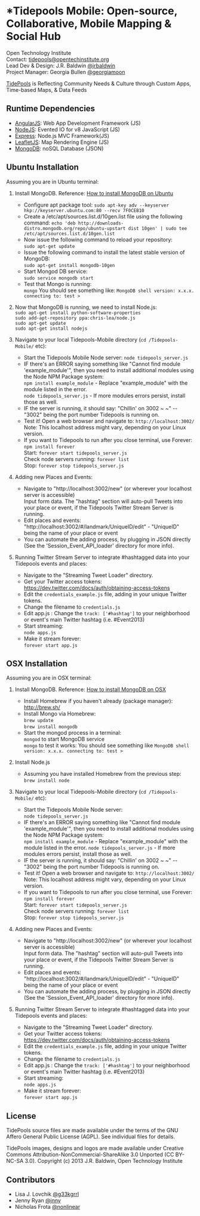 *Tidepools Mobile: Open-source, Collaborative, Mobile Mapping & Social Hub
================

Open Technology Institute <br />
Contact: <tidepools@opentechinstitute.org> <br />
Lead Dev & Design: J.R. Baldwin [@jrbaldwin](https://github.com/jrbaldwin "@jrbaldwin") <br />
Project Manager: Georgia Bullen [@georgiamoon](https://github.com/georgiamoon "@georgiamoon") <br />

[TidePools](http://www.tidepools.co "Tidepools") is Reflecting Community Needs & Culture through Custom Apps, Time-based Maps, & Data Feeds

Runtime Dependencies
--------------------

* [AngularJS](http://angularjs.org/ "AngularJS"): Web App Development Framework (JS)
* [NodeJS](http://nodejs.org/ "NodeJS"): Evented IO for v8 JavaScript (JS)
* [Express](http://expressjs.com "ExpressJS"): Node.js MVC Framework(JS)
* [LeafletJS](http://leafletjs.com/ "LeafletJS"): Map Rendering Engine (JS)
* [MongoDB](http://www.mongodb.org/ "MongoDB"): noSQL Database (JSON)

Ubuntu Installation
-------------------
Assuming you are in Ubuntu terminal:

1. Install MongoDB. Reference: [How to install MongoDB on Ubuntu](http://docs.mongodb.org/manual/tutorial/install-mongodb-on-ubuntu/)
   * Configure apt package tool: `sudo apt-key adv --keyserver hkp://keyserver.ubuntu.com:80 --recv 7F0CEB10`
   * Create a /etc/apt/sources.list.d/10gen.list file using the following command: 
     `echo 'deb http://downloads-distro.mongodb.org/repo/ubuntu-upstart dist 10gen' | sudo tee /etc/apt/sources.list.d/10gen.list`
   * Now issue the following command to reload your repository:  
     `sudo apt-get update`
   * Issue the following command to install the latest stable version of MongoDB:  
   	 `sudo apt-get install mongodb-10gen`
   * Start Mongod DB service:  
     `sudo service mongodb start`
   * Test that Mongo is running:  
   	 `mongo` You should see something like: `MongoDB shell version: x.x.x. connecting to: test >`

2. Now that MongoDB is running, we need to install Node.js:  
   `sudo apt-get install python-software-properties`  
   `sudo add-apt-repository ppa:chris-lea/node.js`  
   `sudo apt-get update`  
   `sudo apt-get install nodejs`  

3. Navigate to your local Tidepools-Mobile directory (`cd /Tidepools-Mobile/` etc):
	* Start the Tidepools Mobile Node server:
	  `node tidepools_server.js`
	* IF there's an ERROR saying something like "Cannot find module 'example_module'", then you need to install additional modules using the Node NPM Package system:  
	  `npm install example_module` - Replace "example_module" with the module listed in the error.  
	  `node tidepools_server.js` - If more modules errors persist, install those as well.
	* IF the server is running, it should say: "Chillin' on 3002 ~ ~" -- "3002" being the port number Tidepools is running on.
	* Test it! Open a web browser and navigate to: `http://localhost:3002/`  
      Note: This localhost address might vary, depending on your Linux version.
    * If you want to Tidepools to run after you close terminal, use Forever:  
      `npm install forever`  
      Start: `forever start tidepools_server.js`  
      Check node servers running: `forever list`  
      Stop: `forever stop tidepools_server.js`  

4. Adding new Places and Events:
	* Navigate to "http://localhost:3002/new" (or wherever your localhost server is accessible)  
	  Input form data. The "hashtag" section will auto-pull Tweets into your place or event, if the Tidepools Twitter Stream Server is running.  
	* Edit places and events: "http://localhost:3002/#/landmark/UniqueID/edit" - "UniqueID" being the name of your place or event
	* You can automate the adding process, by plugging in JSON directly (See the 'Session_Event_API_loader' directory for more info).

5. Running Twitter Stream Server to integrate #hashtagged data into your Tidepools events and places:
	* Navigate to the "Streaming Tweet Loader" directory.
	* Get your Twitter access tokens: https://dev.twitter.com/docs/auth/obtaining-access-tokens
	* Edit the `credentials_example.js` file, adding in your unique Twitter tokens.
	* Change the filename to `credentials.js`
	* Edit app.js : Change the `track: ['#hashtag']` to your neighborhood or event's main Twitter hashtag (i.e. #Event2013)
	* Start streaming:  
	  `node apps.js`
	* Make it stream forever:  
	  `forever start app.js`


OSX Installation
-------------------
Assuming you are in OSX terminal:

1. Install MongoDB. Reference: [How to install MongoDB on OSX](http://docs.mongodb.org/manual/tutorial/install-mongodb-on-os-x/)
	* Install Homebrew if you haven't already (package manager): http://brew.sh/
	* Install Mongo via Homebrew:  
	  `brew update`  
	  `brew install mongodb`
	* Start the mongod process in a terminal:  
	  `mongod` to start MongoDB service  
	  `mongo` to test it works: You should see something like `MongoDB shell version: x.x.x. connecting to: test >`

2. Install Node.js
	* Assuming you have installed Homebrew from the previous step:  
	  `brew install node`

3. Navigate to your local Tidepools-Mobile directory (`cd /Tidepools-Mobile/` etc):
	* Start the Tidepools Mobile Node server:  
	  `node tidepools_server.js`
	* IF there's an ERROR saying something like "Cannot find module 'example_module'", then you need to install additional modules using the Node NPM Package system:  
	  `npm install example_module` - Replace "example_module" with the module listed in the error.
	  `node tidepools_server.js` - If more modules errors persist, install those as well.
	* IF the server is running, it should say: "Chillin' on 3002 ~ ~" -- "3002" being the port number Tidepools is running on.
	* Test it! Open a web browser and navigate to: `http://localhost:3002/`  
      Note: This localhost address might vary, depending on your Linux version.
    * If you want to Tidepools to run after you close terminal, use Forever:  
      `npm install forever`  
      Start: `forever start tidepools_server.js`  
      Check node servers running: `forever list`  
      Stop: `forever stop tidepools_server.js`  

4. Adding new Places and Events:
	* Navigate to "http://localhost:3002/new" (or wherever your localhost server is accessible)  
	  Input form data. The "hashtag" section will auto-pull Tweets into your place or event, if the Tidepools Twitter Stream Server is running.
	* Edit places and events: "http://localhost:3002/#/landmark/UniqueID/edit" - "UniqueID" being the name of your place or event
	* You can automate the adding process, by plugging in JSON directly (See the 'Session_Event_API_loader' directory for more info).

5. Running Twitter Stream Server to integrate #hashtagged data into your Tidepools events and places:
	* Navigate to the "Streaming Tweet Loader" directory.
	* Get your Twitter access tokens: https://dev.twitter.com/docs/auth/obtaining-access-tokens
	* Edit the `credentials_example.js` file, adding in your unique Twitter tokens.
	* Change the filename to `credentials.js`
	* Edit app.js : Change the `track: ['#hashtag']` to your neighborhood or event's main Twitter hashtag (i.e. #Event2013)
	* Start streaming:  
	  `node apps.js`
	* Make it stream forever:  
	  `forever start app.js`

License
--------------------

TidePools source files are made available under the terms of the
  GNU Affero General Public License (AGPL).  See individual files for
  details.

TidePools images, designs and logos are made available under Creative Commons Attribution-NonCommercial-ShareAlike 3.0 Unported (CC BY-NC-SA 3.0). Copyright (c) 2013 J.R. Baldwin, Open Technology Institute

Contributors
--------------------
* Lisa J. Lovchik [@g33kgrrl](https://github.com/g33kgrrl "g33kgrrl")
* Jenny Ryan [@jnny](https://github.com/jnny "@jnny")
* Nicholas Frota [@nonlinear](https://github.com/nonlinear "nonlinear")
